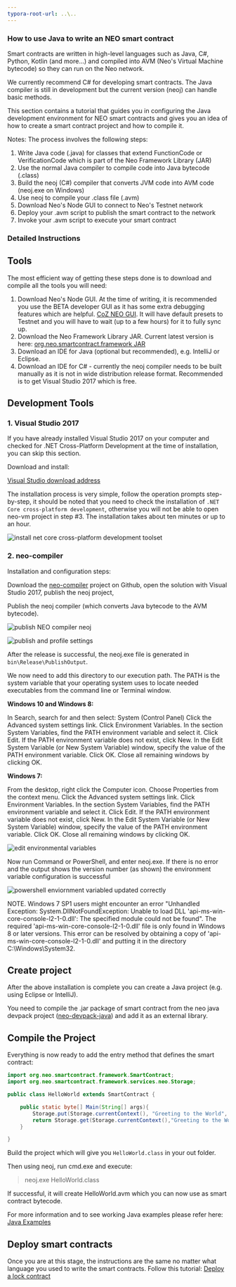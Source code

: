 ```yaml
---
typora-root-url: ..\..
---
```


### How to use Java to write an NEO smart contract

Smart contracts are written in high-level languages such as Java, C#, Python, Kotlin (and more...) and compiled into AVM (Neo's Virtual Machine bytecode) so they can run on the Neo network.

We currently recommend C# for developing smart contracts. The Java compiler is still in development but the current version (neoj) can handle basic methods.

This section contains a tutorial that guides you in configuring the Java development environment for NEO smart contracts and gives you an idea of ​​how to create a smart contract project and how to compile it.

Notes: The process involves the following steps:
1. Write Java code (.java) for classes that extend FunctionCode or VerificationCode which is part of the Neo Framework Library (JAR)
2. Use the normal Java compiler to compile code into Java bytecode (.class)
3. Build the neoj (C#) compiler that converts JVM code into AVM code (neoj.exe on Windows)
4. Use neoj to compile your .class file (.avm)
5. Download Neo's Node GUI to connect to Neo's Testnet network
6. Deploy your .avm script to publish the smart contract to the network
7. Invoke your .avm script to execute your smart contract

### Detailed Instructions

## Tools

The most efficient way of getting these steps done is to download and compile all the tools you will need:

1. Download Neo's Node GUI. At the time of writing, it is recommended you use the BETA developer GUI as it has some extra debugging features which are helpful. [CoZ NEO GUI](https://github.com/CityOfZion/neo-gui-developer). It will have default presets to Testnet and you will have to wait (up to a few hours) for it to fully sync up.
2. Download the Neo Framework Library JAR. Current latest version is here: [org.neo.smartcontract.framework JAR](https://github.com/CityOfZion/neo-java-sdk/blob/master/target/org.neo.smartcontract.framework.jar)
3. Download an IDE for Java (optional but recommended), e.g. IntelliJ or Eclipse.
4. Download an IDE for C# - currently the neoj compiler needs to be built manually as it is not in wide distribution release format. Recommended is to get Visual Studio 2017 which is free.

## Development Tools

### 1. Visual Studio 2017

If you have already installed Visual Studio 2017 on your computer and checked for .NET Cross-Platform Development at the time of installation, you can skip this section.

Download and install:

[Visual Studio download address](https://www.visualstudio.com/products/visual-studio-community-vs)

The installation process is very simple, follow the operation prompts step-by-step, it should be noted that you need to check the installation of `.NET Core cross-platform development`, otherwise you will not be able to open neo-vm project in step #3. The installation takes about ten minutes or up to an hour.

![install net core cross-platform development toolset](/assets/install_core_cross_platform_development_toolset.png)

### 2. neo-compiler

Installation and configuration steps:

Download the [neo-compiler](https://github.com/neo-project/neo-compiler) project on Github, open the solution with Visual Studio 2017, publish the neoj project,

Publish the neoj compiler (which converts Java bytecode to the AVM bytecode).

![publish NEO compiler neoj](/assets/publish_neo_compiler_neoj.png)

![publish and profile settings](/assets/publish_and_profile_settings.png)

After the release is successful, the neoj.exe file is generated in `bin\Release\PublishOutput`.

We now need to add this directory to our execution path. The PATH is the system variable that your operating system uses to locate needed executables from the command line or Terminal window.

**Windows 10 and Windows 8:**

  In Search, search for and then select: System (Control Panel)
  Click the Advanced system settings link.
  Click Environment Variables. In the section System Variables, find the PATH environment variable and select it. Click Edit. If the PATH environment variable does not exist, click New.
  In the Edit System Variable (or New System Variable) window, specify the value of the PATH environment variable. Click OK. Close all remaining windows by clicking OK.

**Windows 7:**

  From the desktop, right click the Computer icon.
  Choose Properties from the context menu.
  Click the Advanced system settings link.
  Click Environment Variables. In the section System Variables, find the PATH environment variable and select it. Click Edit. If the PATH environment variable does not exist, click New.
  In the Edit System Variable (or New System Variable) window, specify the value of the PATH environment variable. Click OK. Close all remaining windows by clicking OK.

![edit environmental variables](/assets/edit_environmental_variables.png)

Now run Command or PowerShell, and enter neoj.exe. If there is no error and the output shows the version number (as shown) the environment variable configuration is successful

![powershell enviornment variabled updated correctly](/assets/powershell_enviornment_variabled_updated_correctly.png)


NOTE. Windows 7 SP1 users might encounter an error "Unhandled Exception: System.DllNotFoundException: Unable to load DLL 'api-ms-win-core-console-l2-1-0.dll': The specified module could not be found". The required 'api-ms-win-core-console-l2-1-0.dll' file is only found in Windows 8 or later versions. This error can be resolved by obtaining a copy of 'api-ms-win-core-console-l2-1-0.dll' and putting it in the directory C:\Windows\System32.

## Create project

After the above installation is complete you can create a Java project (e.g. using Eclipse or IntelliJ).

You need to compile the .jar package of smart contract from the neo java devpack project ([neo-devpack-java](https://github.com/neo-project/neo-devpack-java)) and add it as an external library.


## Compile the Project

Everything is now ready to add the entry method that defines the smart contract:

```Java
import org.neo.smartcontract.framework.SmartContract;
import org.neo.smartcontract.framework.services.neo.Storage;

public class HelloWorld extends SmartContract {

    public static byte[] Main(String[] args){
        Storage.put(Storage.currentContext(), "Greeting to the World", "Hello World!");
        return Storage.get(Storage.currentContext(),"Greeting to the World");
    }

}
```

Build the project which will give you `HelloWorld.class` in your out folder.

Then using neoj, run cmd.exe and execute:
> neoj.exe HelloWorld.class

If successful, it will create HelloWorld.avm which you can now use as smart contract bytecode.

For more information and to see working Java examples please refer here: [Java Examples](https://github.com/neo-project/examples-java)

## Deploy smart contracts

Once you are at this stage, the instructions are the same no matter what language you used to write the smart contracts.
Follow this tutorial: [Deploy a lock contract](http://docs.neo.org/en-us/sc/tutorial/Lock2.html)
